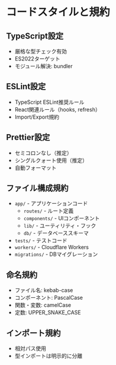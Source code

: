 # コードスタイルと規約

## TypeScript設定
- 厳格な型チェック有効
- ES2022ターゲット
- モジュール解決: bundler

## ESLint設定
- TypeScript ESLint推奨ルール
- React関連ルール（hooks, refresh）
- Import/Export規約

## Prettier設定
- セミコロンなし（推定）
- シングルクォート使用（推定）
- 自動フォーマット

## ファイル構成規約
- `app/` - アプリケーションコード
  - `routes/` - ルート定義
  - `components/` - UIコンポーネント
  - `lib/` - ユーティリティ・フック
  - `db/` - データベーススキーマ
- `tests/` - テストコード
- `workers/` - Cloudflare Workers
- `migrations/` - DBマイグレーション

## 命名規約
- ファイル名: kebab-case
- コンポーネント: PascalCase
- 関数・変数: camelCase
- 定数: UPPER_SNAKE_CASE

## インポート規約
- 相対パス使用
- 型インポートは明示的に分離